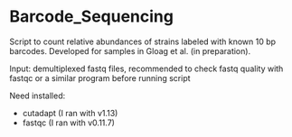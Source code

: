 # Barcode_Sequencing

Script to count relative abundances of strains labeled with known 10 bp barcodes. Developed for samples in Gloag et al. (in preparation).

Input: demultiplexed fastq files, recommended to check fastq quality with fastqc or a similar program before running script 

Need installed:
- cutadapt (I ran with v1.13)
- fastqc (I ran with v0.11.7)
